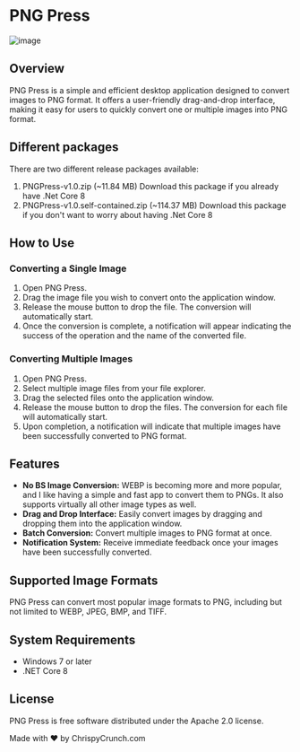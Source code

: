 # PNG Press
![image](https://www.chrispycrunch.com/wp-content/uploads/2024/06/pngpress_inuse.gif)

## Overview
PNG Press is a simple and efficient desktop application designed to convert images to PNG format. It offers a user-friendly drag-and-drop interface, making it easy for users to quickly convert one or multiple images into PNG format.

## Different packages
There are two different release packages available:
1. PNGPress-v1.0.zip (~11.84 MB)
Download this package if you already have .Net Core 8
2. PNGPress-v1.0.self-contained.zip (~114.37 MB)
Download this package if you don't want to worry about having .Net Core 8

## How to Use

### Converting a Single Image
1. Open PNG Press.
4. Drag the image file you wish to convert onto the application window.
5. Release the mouse button to drop the file. The conversion will automatically start.
6. Once the conversion is complete, a notification will appear indicating the success of the operation and the name of the converted file.

### Converting Multiple Images
1. Open PNG Press.
4. Select multiple image files from your file explorer.
5. Drag the selected files onto the application window.
6. Release the mouse button to drop the files. The conversion for each file will automatically start.
7. Upon completion, a notification will indicate that multiple images have been successfully converted to PNG format.

## Features
- **No BS Image Conversion:** WEBP is becoming more and more popular, and I like having a simple and fast app to convert them to PNGs. It also supports virtually all other image types as well.
- **Drag and Drop Interface:** Easily convert images by dragging and dropping them into the application window.
- **Batch Conversion:** Convert multiple images to PNG format at once.
- **Notification System:** Receive immediate feedback once your images have been successfully converted.

## Supported Image Formats
PNG Press can convert most popular image formats to PNG, including but not limited to WEBP, JPEG, BMP, and TIFF.

## System Requirements
- Windows 7 or later
- .NET Core 8

## License
PNG Press is free software distributed under the Apache 2.0 license.

Made with ♥ by ChrispyCrunch.com
